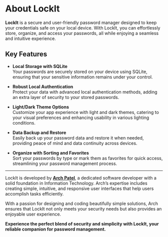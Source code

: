 # About LockIt

**LockIt** is a secure and user-friendly password manager designed to keep your credentials safe on your local device. With LockIt, you can effortlessly store, organize, and access your passwords, all while enjoying a seamless and intuitive experience.

<!-- ![App Pics](https://previewed.app/template/CFA62417) -->

## Key Features

- **Local Storage with SQLite**  
  Your passwords are securely stored on your device using SQLite, ensuring that your sensitive information remains under your control.

- **Robust Local Authentication**  
  Protect your data with advanced local authentication methods, adding an extra layer of security to your stored passwords.

- **Light/Dark Theme Options**  
  Customize your app experience with light and dark themes, catering to your visual preferences and enhancing usability in various lighting conditions.

- **Data Backup and Restore**  
  Easily back up your password data and restore it when needed, providing peace of mind and data continuity across devices.

- **Organize with Sorting and Favorites**  
  Sort your passwords by type or mark them as favorites for quick access, streamlining your password management process.

---

LockIt is developed by **[Arch Patel](https://archpatel.live)**, a dedicated software developer with a solid foundation in Information Technology. Arch’s expertise includes creating simple, intuitive, and responsive user interfaces that help users accomplish tasks efficiently.

With a passion for designing and coding beautifully simple solutions, Arch ensures that LockIt not only meets your security needs but also provides an enjoyable user experience.

**Experience the perfect blend of security and simplicity with LockIt, your reliable companion for password management.**
